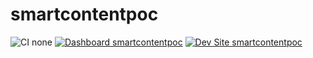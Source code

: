 # smartcontentpoc

![CI none](https://img.shields.io/badge/ci-none-orange.svg)
[![Dashboard smartcontentpoc](https://img.shields.io/badge/dashboard-smartcontentpoc-yellow.svg)](https://dashboard.pantheon.io/sites/81d0d72f-3257-43f2-a7fe-333c0b2bee9f#dev/code)
[![Dev Site smartcontentpoc](https://img.shields.io/badge/site-smartcontentpoc-blue.svg)](http://dev-smartcontentpoc.pantheonsite.io/)
